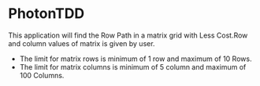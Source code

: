 # PhotonTDD

This application will find the Row Path in a matrix grid with Less Cost.Row and column values of matrix is given by user. 
- The limit for matrix rows is minimum of 1 row and maximum of 10 Rows.
- The limit for matrix columns is minimum of 5 column and maximum of 100 Columns.
